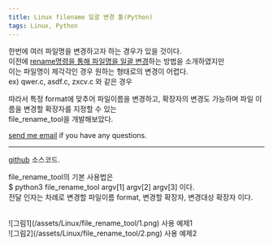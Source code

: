 ```yaml
---
title: Linux filename 일괄 변경 툴(Python)
tags: Linux, Python
---
```


한번에 여러 파일명을 변경하고자 하는 경우가 있을 것이다.  
이전에 [rename명령을 통해 파일명을 일괄 변경](https://limjunho.github.io/2020/07/14/filename-일괄-변경.html)하는 방법을 소개하였지만  
이는 파일명이 제각각인 경우 원하는 형태로의 변경이 어렵다.  
ex) qwer.c, asdf.c, zxcv.c 와 같은 경우  

따라서 특정 format에 맞추어 파일이름을 변경하고, 확장자의 변경도 가능하며 파일 이름을 변경할 확장자를 지정할 수 있는  
file_rename_tool을 개발해보았다.  

[send me email](mailto:jewel7492@gmail.com) if you have any questions.

<!--more-->

---

[github](https://github.com/limjunho/Python/tree/master/file_rename_tool) 소스코드.  


file_rename_tool의 기본 사용법은   
$ python3 file_rename_tool argv[1] argv[2] argv[3] 이다.    
전달 인자는 차례로 변경할 파일이름 format, 변경할 확장자, 변경대상 확장자 이다.  

<br />
![그림1](/assets/Linux/file_rename_tool/1.png)  
사용 예제1  

<br />
![그림2](/assets/Linux/file_rename_tool/2.png)  
사용 예제2  

